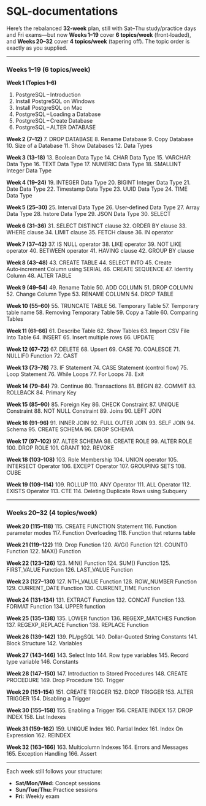 # SQL-documentations

Here’s the rebalanced **32‑week** plan, still with Sat–Thu study/practice days and Fri exams—but now **Weeks 1–19** cover **6 topics/week** (front‑loaded), and **Weeks 20–32** cover **4 topics/week** (tapering off). The topic order is exactly as you supplied.

---

### Weeks 1–19 (6 topics/week)

**Week 1 (Topics 1–6)**

1. PostgreSQL – Introduction
2. Install PostgreSQL on Windows
3. Install PostgreSQL on Mac
4. PostgreSQL – Loading a Database
5. PostgreSQL – Create Database
6. PostgreSQL – ALTER DATABASE

**Week 2 (7–12)**
7\. DROP DATABASE
8\. Rename Database
9\. Copy Database
10\. Size of a Database
11\. Show Databases
12\. Data Types

**Week 3 (13–18)**
13\. Boolean Data Type
14\. CHAR Data Type
15\. VARCHAR Data Type
16\. TEXT Data Type
17\. NUMERIC Data Type
18\. SMALLINT Integer Data Type

**Week 4 (19–24)**
19\. INTEGER Data Type
20\. BIGINT Integer Data Type
21\. Date Data Type
22\. Timestamp Data Type
23\. UUID Data Type
24\. TIME Data Type

**Week 5 (25–30)**
25\. Interval Data Type
26\. User‑defined Data Type
27\. Array Data Type
28\. hstore Data Type
29\. JSON Data Type
30\. SELECT

**Week 6 (31–36)**
31\. SELECT DISTINCT clause
32\. ORDER BY clause
33\. WHERE clause
34\. LIMIT clause
35\. FETCH clause
36\. IN operator

**Week 7 (37–42)**
37\. IS NULL operator
38\. LIKE operator
39\. NOT LIKE operator
40\. BETWEEN operator
41\. HAVING clause
42\. GROUP BY clause

**Week 8 (43–48)**
43\. CREATE TABLE
44\. SELECT INTO
45\. Create Auto‑increment Column using SERIAL
46\. CREATE SEQUENCE
47\. Identity Column
48\. ALTER TABLE

**Week 9 (49–54)**
49\. Rename Table
50\. ADD COLUMN
51\. DROP COLUMN
52\. Change Column Type
53\. RENAME COLUMN
54\. DROP TABLE

**Week 10 (55–60)**
55\. TRUNCATE TABLE
56\. Temporary Table
57\. Temporary table name
58\. Removing Temporary Table
59\. Copy a Table
60\. Comparing Tables

**Week 11 (61–66)**
61\. Describe Table
62\. Show Tables
63\. Import CSV File Into Table
64\. INSERT
65\. Insert multiple rows
66\. UPDATE

**Week 12 (67–72)**
67\. DELETE
68\. Upsert
69\. CASE
70\. COALESCE
71\. NULLIF() Function
72\. CAST

**Week 13 (73–78)**
73\. IF Statement
74\. CASE Statement (control flow)
75\. Loop Statement
76\. While Loops
77\. For Loops
78\. Exit

**Week 14 (79–84)**
79\. Continue
80\. Transactions
81\. BEGIN
82\. COMMIT
83\. ROLLBACK
84\. Primary Key

**Week 15 (85–90)**
85\. Foreign Key
86\. CHECK Constraint
87\. UNIQUE Constraint
88\. NOT NULL Constraint
89\. Joins
90\. LEFT JOIN

**Week 16 (91–96)**
91\. INNER JOIN
92\. FULL OUTER JOIN
93\. SELF JOIN
94\. Schema
95\. CREATE SCHEMA
96\. DROP SCHEMA

**Week 17 (97–102)**
97\. ALTER SCHEMA
98\. CREATE ROLE
99\. ALTER ROLE
100\. DROP ROLE
101\. GRANT
102\. REVOKE

**Week 18 (103–108)**
103\. Role Membership
104\. UNION operator
105\. INTERSECT Operator
106\. EXCEPT Operator
107\. GROUPING SETS
108\. CUBE

**Week 19 (109–114)**
109\. ROLLUP
110\. ANY Operator
111\. ALL Operator
112\. EXISTS Operator
113\. CTE
114\. Deleting Duplicate Rows using Subquery

---

### Weeks 20–32 (4 topics/week)

**Week 20 (115–118)**
115\. CREATE FUNCTION Statement
116\. Function parameter modes
117\. Function Overloading
118\. Function that returns table

**Week 21 (119–122)**
119\. Drop Function
120\. AVG() Function
121\. COUNT() Function
122\. MAX() Function

**Week 22 (123–126)**
123\. MIN() Function
124\. SUM() Function
125\. FIRST\_VALUE Function
126\. LAST\_VALUE Function

**Week 23 (127–130)**
127\. NTH\_VALUE Function
128\. ROW\_NUMBER Function
129\. CURRENT\_DATE Function
130\. CURRENT\_TIME Function

**Week 24 (131–134)**
131\. EXTRACT Function
132\. CONCAT Function
133\. FORMAT Function
134\. UPPER function

**Week 25 (135–138)**
135\. LOWER function
136\. REGEXP\_MATCHES Function
137\. REGEXP\_REPLACE Function
138\. REPLACE Function

**Week 26 (139–142)**
139\. PL/pgSQL
140\. Dollar‑Quoted String Constants
141\. Block Structure
142\. Variables

**Week 27 (143–146)**
143\. Select Into
144\. Row type variables
145\. Record type variable
146\. Constants

**Week 28 (147–150)**
147\. Introduction to Stored Procedures
148\. CREATE PROCEDURE
149\. Drop Procedure
150\. Trigger

**Week 29 (151–154)**
151\. CREATE TRIGGER
152\. DROP TRIGGER
153\. ALTER TRIGGER
154\. Disabling a Trigger

**Week 30 (155–158)**
155\. Enabling a Trigger
156\. CREATE INDEX
157\. DROP INDEX
158\. List Indexes

**Week 31 (159–162)**
159\. UNIQUE Index
160\. Partial Index
161\. Index On Expression
162\. REINDEX

**Week 32 (163–166)**
163\. Multicolumn Indexes
164\. Errors and Messages
165\. Exception Handling
166\. Assert

---

Each week still follows your structure:

* **Sat/Mon/Wed:** Concept sessions
* **Sun/Tue/Thu:** Practice sessions
* **Fri:** Weekly exam


